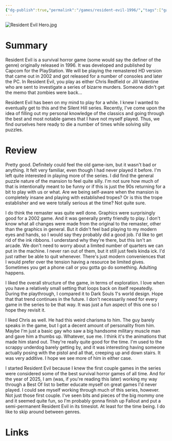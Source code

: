 ```yaml
---
{"dg-publish":true,"permalink":"/games/resident-evil-1996/","tags":["games","LP"],"created":"2024-12-29","updated":"2025-02-18"}
---
```



![Resident Evil Hero.jpg](/img/user/Attachments/Resident%20Evil%20Hero.jpg)

# Summary

Resident Evil is a survival horror game (some would say the definer of the genre) originally released in 1996. It was developed and published by Capcom for the PlayStation. We will be playing the remastered HD version that came out in 2002 and got released for a number of consoles and later the PC. In Resident Evil, you play as either Chris Redfield or Jill Valentine who are sent to investigate a series of bizarre murders. Someone didn't get the memo that zombies were back...

Resident Evil has been on my mind to play for a while. I knew I wanted to eventually get to this and the Silent Hill series. Recently, I've come upon the idea of filling out my personal knowledge of the classics and going through the best and most notable games that I have not myself played. Thus, we find ourselves here ready to die a number of times while solving silly puzzles.

# Review

Pretty good. Definitely could feel the old game-ism, but it wasn't bad or anything. It felt very familiar, even though I had never played it before. I'm left quite interested in playing more of the series. I did find the general puzzle nature of the mansion to feel quite silly. I'm not sure how much of that is intentionally meant to be funny or if this is just the 90s returning for a bit to play with us or what. Are we being self-aware when the mansion is completely insane and playing with established tropes? Or is this the trope establisher and we were totally serious at the time? Not quite sure.

I do think the remaster was quite well done. Graphics were surprisingly good for a 2002 game. And it was generally pretty friendly to play. I don't know what all changes were made from the original to the remaster, other than the graphics in general. But it didn't feel bad playing to my modern eyes and hands, so I would say they probably did a good job. I'd like to get rid of the ink ribbons. I understand why they're there, but this isn't an arcade. We don't need to worry about a limited number of quarters we can put in the machine. I never ran out of them, but it still just feels kinda ick. I'd just rather be able to quit whenever. There's just modern conveniences that I would prefer over the tension having a resource be limited gives. Sometimes you get a phone call or you gotta go do something. Adulting happens.

I liked the overall structure of the game, in terms of exploration. I love when you have a relatively small setting that loops back on itself repeatedly. During the playthrough, I compared it to Dark Souls 1's world design. Hope that that trend continues in the future. I don't necessarily need for every game in the series to be that way. It was just a fun aspect of this one so I hope they revisit it.

I liked Chris as well. He had this weird charisma to him. The guy barely speaks in the game, but I got a decent amount of personality from him. Maybe I'm just a basic gay who saw a big handsome military muscle man and gave him a thumbs up. Whatever, sue me. I think it's the animations that made him stand out. They're really quite good for the time. I'm used to the scrappy underdog barely getting by, and it was interesting having someone actually posing with the pistol and all that, creeping up and down stairs. It was very additive. I hope we see more of him in either case.

I started Resident Evil because I knew the first couple games in the series were considered some of the best survival horror games of all time. And for the year of 2025, I am (was, if you're reading this later) working my way through a Best Of list to better educate myself on great games I'd never played. I could see myself working through much of this series, however. Not just those first couple. I've seen bits and pieces of the big mommy one and it seemed quite fun, so I'm probably gonna finish up Fallout and put a semi-permanent Resident Evil in its timeslot. At least for the time being. I do like to skip around between genres.

# Links
